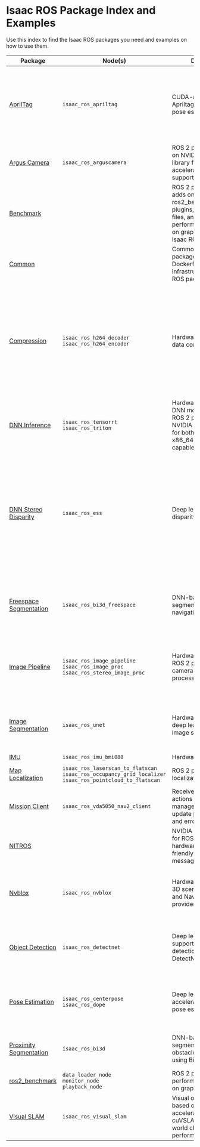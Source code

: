 # Isaac ROS Package Index and Examples

Use this index to find the Isaac ROS packages you need and examples on how to use them.

| Package                                                                                        | Node(s)                                                                                                             | Description                                                                                                                                                    | Examples                                                                                                                                                                                                                                                                                                                                                                                                                                                                                                                                                                                                                                            |
| ---------------------------------------------------------------------------------------------- | ------------------------------------------------------------------------------------------------------------------- | -------------------------------------------------------------------------------------------------------------------------------------------------------------- | --------------------------------------------------------------------------------------------------------------------------------------------------------------------------------------------------------------------------------------------------------------------------------------------------------------------------------------------------------------------------------------------------------------------------------------------------------------------------------------------------------------------------------------------------------------------------------------------------------------------------------------------------- |
| [AprilTag](https://github.com/NVIDIA-ISAAC-ROS/isaac_ros_apriltag)                             | `isaac_ros_apriltag`                                                                                                | CUDA-accelerated Apriltag detection and pose estimation.                                                                                                       | [AprilTag Detection with USB Camera](https://github.com/NVIDIA-ISAAC-ROS/isaac_ros_apriltag/blob/main/docs/tutorial-usb-cam.md) <br> [AprilTag Detection with Isaac Sim](https://github.com/NVIDIA-ISAAC-ROS/isaac_ros_apriltag/blob/main/docs/tutorial-isaac-sim.md) <br> [NITROS-Accelerated AprilTag Detection](https://github.com/NVIDIA-ISAAC-ROS/isaac_ros_apriltag/blob/main/docs/tutorial-nitros-graph.md)                                                                                                                                                                                                                                  |
| [Argus Camera](https://github.com/NVIDIA-ISAAC-ROS/isaac_ros_argus_camera)                     | `isaac_ros_arguscamera`                                                                                             | ROS 2 packages based on NVIDIA libArgus library for hardware-accelerated CSI camera support.                                                                   | --                                                                                                                                                                                                                                                                                                                                                                                                                                                                                                                                                                                                                                                  |
| [Benchmark](https://github.com/NVIDIA-ISAAC-ROS/isaac_ros_benchmark)                           |                                                                                                                     | ROS 2 package which adds on top of ros2_benchmarkpackage plugins, configuration files, and scripts to perform benchmarking on graphs of nodes using Isaac ROS. | --                                                                                                                                                                                                                                                                                                                                                                                                                                                                                                                                                                                                                                                  |
| [Common](https://github.com/NVIDIA-ISAAC-ROS/isaac_ros_common)                                 |                                                                                                                     | Common utilities, packages, scripts, Dockerfiles, and testing infrastructure for Isaac ROS packages.                                                           | --                                                                                                                                                                                                                                                                                                                                                                                                                                                                                                                                                                                                                                                  |
| [Compression](https://github.com/NVIDIA-ISAAC-ROS/isaac_ros_compression)                       | `isaac_ros_h264_decoder` <br> `isaac_ros_h264_encoder`                                                              | Hardware accelerated data compression                                                                                                                          | [H.264 Encoding data from a RealSense camera](https://github.com/NVIDIA-ISAAC-ROS/isaac_ros_compression/blob/main/docs/tutorial-realsense-encoder.md) <br> [NITROS-Accelerated H.264 Compression](https://github.com/NVIDIA-ISAAC-ROS/isaac_ros_compression/blob/main/docs/tutorial-nitros-graph.md) <br> [Decoding Isaac ROS-encoded H.264 on non-NVIDIA systems](https://github.com/NVIDIA-ISAAC-ROS/isaac_ros_compression/blob/main/docs/tutorial-compatible-decode.md)                                                                                                                                                                          |
| [DNN Inference](https://github.com/NVIDIA-ISAAC-ROS/isaac_ros_dnn_inference)                   | `isaac_ros_tensorrt` <br> `isaac_ros_triton`                                                                        | Hardware-accelerated DNN model inference ROS 2 packages using NVIDIA Triton/TensorRT for both Jetson and x86_64 with CUDA-capable GPU                          | --                                                                                                                                                                                                                                                                                                                                                                                                                                                                                                                                                                                                                                                  |
| [DNN Stereo Disparity](https://github.com/NVIDIA-ISAAC-ROS/isaac_ros_dnn_stereo_disparity)     | `isaac_ros_ess`                                                                                                     | Deep learned stereo disparity estimation                                                                                                                       | [DNN Stereo Disparity with a RealSense camera](https://github.com/NVIDIA-ISAAC-ROS/isaac_ros_dnn_stereo_disparity/blob/main/docs/tutorial-ess-realsense.md) <br> [DNN Stereo Disparity with Isaac Sim](https://github.com/NVIDIA-ISAAC-ROS/isaac_ros_dnn_stereo_disparity/blob/main/docs/tutorial-isaac-sim.md) <br> [Generating disparity maps from a stereo pair of image files](https://github.com/NVIDIA-ISAAC-ROS/isaac_ros_dnn_stereo_disparity/blob/main/docs/visualize-image.md) <br> [NITROS-Accelerated DNN Stereo Disparity](https://github.com/NVIDIA-ISAAC-ROS/isaac_ros_dnn_stereo_disparity/blob/main/docs/tutorial-nitros-graph.md) |
| [Freespace Segmentation](https://github.com/NVIDIA-ISAAC-ROS/isaac_ros_freespace_segmentation) | `isaac_ros_bi3d_freespace`                                                                                          | DNN-based freespace segmentation for navigation                                                                                                                | [Freespace Segmentation using a RealSense camera](https://github.com/NVIDIA-ISAAC-ROS/isaac_ros_freespace_segmentation/blob/main/docs/tutorial-bi3d-freespace-realsense.md) <br> [Freespace Segmentation with Isaac Sim](https://github.com/NVIDIA-ISAAC-ROS/isaac_ros_freespace_segmentation/blob/main/docs/tutorial-bi3d-freespace-isaac-sim.md)                                                                                                                                                                                                                                                                                                  |
| [Image Pipeline](https://github.com/NVIDIA-ISAAC-ROS/isaac_ros_image_pipeline)                 | `isaac_ros_image_pipeline` <br> `isaac_ros_image_proc` <br> `isaac_ros_stereo_image_proc`                           | Hardware-accelerated ROS 2 packages for camera image processing.                                                                                               | [Stereo Depth Estimation using a RealSense camera](https://github.com/NVIDIA-ISAAC-ROS/isaac_ros_image_pipeline/blob/main/isaac_ros_stereo_image_proc/docs/tutorial-disparity-realsense.md) <br> [Stereo Depth Estimation with Isaac Sim](https://github.com/NVIDIA-ISAAC-ROS/isaac_ros_image_pipeline/blob/main/isaac_ros_stereo_image_proc/docs/tutorial-isaac-sim.md)                                                                                                                                                                                                                                                                            |
| [Image Segmentation](https://github.com/NVIDIA-ISAAC-ROS/isaac_ros_image_segmentation)         | `isaac_ros_unet`                                                                                                    | Hardware-accelerated, deep learned semantic image segmentation                                                                                                 | [Image Segmentation with Isaac Sim](https://github.com/NVIDIA-ISAAC-ROS/isaac_ros_image_segmentation/blob/main/docs/tutorial-isaac-sim.md) <br> [NITROS-Accelerated Image Segmentation](https://github.com/NVIDIA-ISAAC-ROS/isaac_ros_image_segmentation/blob/main/docs/tutorial-nitros-graph.md)                                                                                                                                                                                                                                                                                                                                                   |
| [IMU](https://github.com/NVIDIA-ISAAC-ROS/isaac_ros_imu)                                       | `isaac_ros_imu_bmi088`                                                                                              | Hardware IMU support                                                                                                                                           | --                                                                                                                                                                                                                                                                                                                                                                                                                                                                                                                                                                                                                                                  |
| [Map Localization](https://github.com/NVIDIA-ISAAC-ROS/isaac_ros_map_localization)             | `isaac_ros_laserscan_to_flatscan` <br> `isaac_ros_occupancy_grid_localizer` <br> `isaac_ros_pointcloud_to_flatscan` | ROS 2 package for map localization                                                                                                                             | [Localize within map with Isaac Sim](https://github.com/NVIDIA-ISAAC-ROS/isaac_ros_map_localization/blob/main/docs/isaac-sim-nav2-tutorial.md)                                                                                                                                                                                                                                                                                                                                                                                                                                                                                                      |
| [Mission Client](https://github.com/NVIDIA-ISAAC-ROS/isaac_ros_mission_client)                 | `isaac_ros_vda5050_nav2_client`                                                                                     | Receives tasks and actions from the fleet management service and update progress, state, and errors                                                            | [Send missions to robot in Isaac Sim](https://github.com/NVIDIA-ISAAC-ROS/isaac_ros_mission_client/blob/main/README.md#tutorial-with-isaac-sim)                                                                                                                                                                                                                                                                                                                                                                                                                                                                                                     |
| [NITROS](https://github.com/NVIDIA-ISAAC-ROS/isaac_ros_nitros)                                 |                                                                                                                     | NVIDIA Isaac Transport for ROS package for hardware-acceleration friendly movement of messages                                                                 | --                                                                                                                                                                                                                                                                                                                                                                                                                                                                                                                                                                                                                                                  |
| [Nvblox](https://github.com/NVIDIA-ISAAC-ROS/isaac_ros_nvblox)                                 | `isaac_ros_nvblox`                                                                                                  | Hardware-accelerated 3D scene reconstruction and Nav2 local costmap provider using nvblox                                                                      | [3D Mesh Reconstruction with Isaac Sim](https://github.com/NVIDIA-ISAAC-ROS/isaac_ros_nvblox/blob/main/docs/tutorial-isaac-sim.md) <br> [3D Mesh Reconstruction with RealSense](https://github.com/NVIDIA-ISAAC-ROS/isaac_ros_nvblox/blob/main/docs/tutorial-realsense.md)                                                                                                                                                                                                                                                                                                                                                                          |
| [Object Detection](https://github.com/NVIDIA-ISAAC-ROS/isaac_ros_object_detection)             | `isaac_ros_detectnet`                                                                                               | Deep learning model support for object detection including DetectNet                                                                                           | [People Detection with Isaac Sim](https://github.com/NVIDIA-ISAAC-ROS/isaac_ros_object_detection/blob/main/docs/tutorial-isaac-sim.md) <br>  [Using a different DetectNet model](https://github.com/NVIDIA-ISAAC-ROS/isaac_ros_object_detection/blob/main/docs/tutorial-custom-model.md)                                                                                                                                                                                                                                                                                                                                                            |
| [Pose Estimation](https://github.com/NVIDIA-ISAAC-ROS/isaac_ros_pose_estimation)               | `isaac_ros_centerpose` <br> `isaac_ros_dope`                                                                        | Deep learned, hardware-accelerated 3D object pose estimation                                                                                                   | [Shoebox Poses with CenterPose on Triton](https://github.com/NVIDIA-ISAAC-ROS/isaac_ros_pose_estimation/blob/main/docs/centerpose.md)  <br> [Ketchup Poses with DOPE on Triton](https://github.com/NVIDIA-ISAAC-ROS/isaac_ros_pose_estimation/blob/main/docs/dope-triton.md)                                                                                                                                                                                                                                                                                                                                                                        |
| [Proximity Segmentation](https://github.com/NVIDIA-ISAAC-ROS/isaac_ros_proximity_segmentation) | `isaac_ros_bi3d`                                                                                                    | DNN-based proximity segmentation and obstacle field ranging using Bi3D                                                                                         | [Zone detection for an autonomous mobile robot (AMR)](https://github.com/NVIDIA-ISAAC-ROS/isaac_ros_proximity_segmentation/blob/main/docs/bi3d-example.md)                                                                                                                                                                                                                                                                                                                                                                                                                                                                                          |
| [ros2_benchmark](https://github.com/NVIDIA-ISAAC-ROS/ros2_benchmark)                           | `data_loader_node` <br> `monitor_node` <br> `playback_node`                                                         | ROS 2 package to perform benchmarking on graphs of nodes.                                                                                                      | --                                                                                                                                                                                                                                                                                                                                                                                                                                                                                                                                                                                                                                                  |
| [Visual SLAM](https://github.com/NVIDIA-ISAAC-ROS/isaac_ros_visual_slam)                       | `isaac_ros_visual_slam`                                                                                             | Visual odometry package based on hardware-accelerated NVIDIA cuVSLAM library with world class quality and performance.                                         | [Tutorial with Isaac Sim](https://github.com/NVIDIA-ISAAC-ROS/isaac_ros_visual_slam/blob/main/docs/tutorial-isaac-sim.md)                                                                                                                                                                                                                                                                                                                                                                                                                                                                                                                           |
